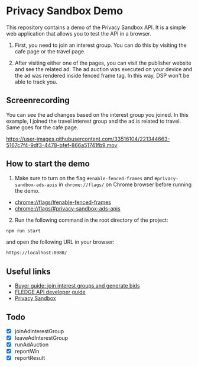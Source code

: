 # Privacy Sandbox Demo
This repository contains a demo of the Privacy Sandbox API. It is a simple web application that allows you to test the API in a browser.

1. First, you need to join an interest group. You can do this by visiting the cafe page or the travel page.

2. After visiting either one of the pages, you can visit the publisher website and see the related ad. The ad auction was executed on your device and the ad was rendered inside fenced frame tag. In this way, DSP won't be able to track you.

## Screenrecording
You can see the ad changes based on the interest group you joined. In this example, I joined the travel interest group and the ad is related to travel. Same goes for the cafe page.

https://user-images.githubusercontent.com/33516104/221344663-5167c7f4-9df3-4478-bfef-866a51741fb9.mov


## How to start the demo
1. Make sure to turn on the flag `#enable-fenced-frames` and `#privacy-sandbox-ads-apis` in `chrome://flags/` on Chrome browser before running the demo. 
- [chrome://flags/#enable-fenced-frames](chrome://flags/#enable-fenced-frames)
- [chrome://flags/#privacy-sandbox-ads-apis](chrome://flags/#privacy-sandbox-ads-apis)


2. Run the following command in the root directory of the project:
```sh
npm run start
```
and open the following URL in your browser:
```sh
https://localhost:8080/
```

## Useful links
- [Buyer guide: join interest groups and generate bids](https://developer.chrome.com/docs/privacy-sandbox/fledge-api/interest-groups/)
- [FLEDGE API developer guide](https://developer.chrome.com/en/blog/fledge-api/)
- [Privacy Sandbox](https://www.chromium.org/Home/chromium-privacy/privacy-sandbox)

## Todo
- [x] joinAdInterestGroup
- [x] leaveAdInterestGroup
- [x] runAdAuction
- [x] reportWin
- [x] reportResult
